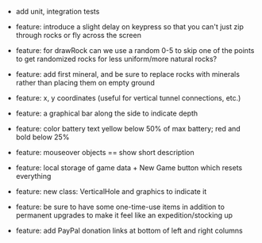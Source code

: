 * add unit, integration tests

* feature: introduce a slight delay on keypress so that you can't just zip through rocks or fly across the screen
* feature: for drawRock can we use a random 0-5 to skip one of the points to get randomized rocks for less uniform/more natural rocks?
* feature: add first mineral, and be sure to replace rocks with minerals rather than placing them on empty ground
* feature: x, y coordinates (useful for vertical tunnel connections, etc.)
* feature: a graphical bar along the side to indicate depth
* feature: color battery text yellow below 50% of max battery; red and bold below 25%
* feature: mouseover objects == show short description
* feature: local storage of game data + New Game button which resets everything
* feature: new class: VerticalHole and graphics to indicate it
* feature: be sure to have some one-time-use items in addition to permanent upgrades to make it feel like an expedition/stocking up
* feature: add PayPal donation links at bottom of left and right columns
